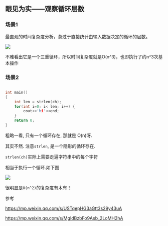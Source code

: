 ## **眼见为实——观察循环层数**

### 场景1

最直观的时间复杂度分析，莫过于直接统计由输入数据决定的循环的层数。

![](https://youpaiyun.zongqilive.cn/image/006tNc79ly1fz6dmxf1yqj30u50aq0ux.jpg)



不难看出它是一个三重循环，所以时间复杂度就是O(n^3)，也即执行了约n^3次基本操作

### 场景2

```C

int main()
{
    int len = strlen(ch);
    for(int i=0; i< len; i++) {
        cout<<'hi'<<end;
    }
    return 0;
}

```

粗略一看, 只有一个循环存在, 那就是 O(n)呀.

其实不然. 注意`strlen`, 是一个隐形的循环存在.

`strlen(ch)`实际上需要走遍字符串中的每个字符

相当于执行一个循环.如下图

![](https://youpaiyun.zongqilive.cn/image/006tNc79ly1fz6dwcs6dnj30tw0h2ju9.jpg)

很明显是`O(n^2)`的复杂度有木有！





参考

https://mp.weixin.qq.com/s/USTqepHG3aGtt3s29y43uA

https://mp.weixin.qq.com/s/MgIdBzbFo9Asb_2LoMH2hA

















